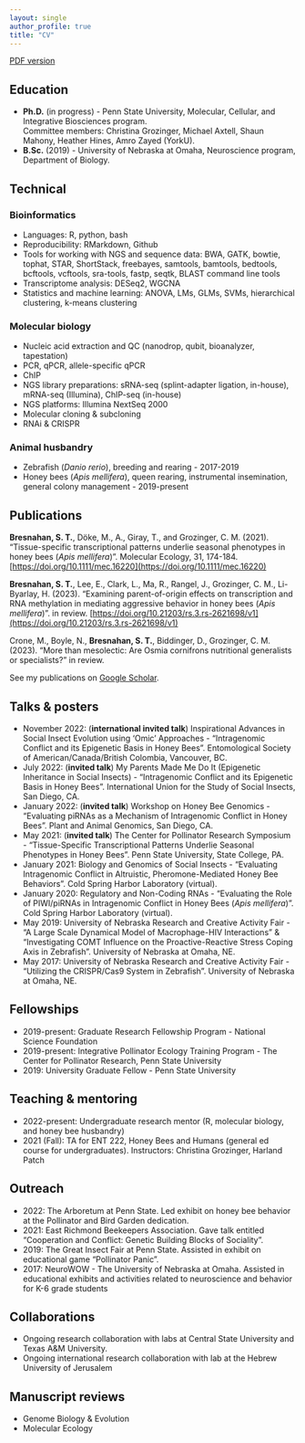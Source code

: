 ```yaml
---
layout: single
author_profile: true
title: "CV"
---
```


[PDF version](/assets/docs/STB_CV_012523.pdf)

## Education

- **Ph.D.** (in progress) - Penn State University, Molecular, Cellular, and Integrative Biosciences program.    
Committee members: Christina Grozinger, Michael Axtell, Shaun Mahony, Heather Hines, Amro Zayed (YorkU).
- **B.Sc.** (2019) - University of Nebraska at Omaha, Neuroscience program, Department of Biology.

## Technical

### Bioinformatics

- Languages: R, python, bash
- Reproducibility: RMarkdown, Github
- Tools for working with NGS and sequence data: BWA, GATK, bowtie, tophat, STAR, ShortStack, freebayes, samtools, bamtools, bedtools, bcftools, vcftools, sra-tools, fastp, seqtk, BLAST command line tools
- Transcriptome analysis: DESeq2, WGCNA
- Statistics and machine learning: ANOVA, LMs, GLMs, SVMs, hierarchical clustering, k-means clustering

### Molecular biology

- Nucleic acid extraction and QC (nanodrop, qubit, bioanalyzer, tapestation)
- PCR, qPCR, allele-specific qPCR
- ChIP
- NGS library preparations: sRNA-seq (splint-adapter ligation, in-house), mRNA-seq (Illumina), ChIP-seq (in-house)
- NGS platforms: Illumina NextSeq 2000
- Molecular cloning & subcloning
- RNAi & CRISPR

### Animal husbandry

- Zebrafish (*Danio rerio*), breeding and rearing - 2017-2019
- Honey bees (*Apis mellifera*), queen rearing, instrumental insemination, general colony management - 2019-present

## Publications

**Bresnahan, S. T.**, Döke, M., A., Giray, T., and Grozinger, C. M. (2021). “Tissue-specific transcriptional patterns underlie seasonal phenotypes in honey bees (*Apis mellifera*)”. Molecular Ecology, 31, 174-184. [https://doi.org/10.1111/mec.16220](https://doi.org/10.1111/mec.16220)

**Bresnahan, S. T.**, Lee, E., Clark, L., Ma, R., Rangel, J., Grozinger, C. M., Li-Byarlay, H. (2023). “Examining parent-of-origin effects on transcription and RNA methylation in mediating aggressive behavior in honey bees (*Apis mellifera*)”. in review. [https://doi.org/10.21203/rs.3.rs-2621698/v1](https://doi.org/10.21203/rs.3.rs-2621698/v1)

Crone, M., Boyle, N., **Bresnahan, S. T.**, Biddinger, D., Grozinger, C. M. (2023). “More than mesolectic: Are Osmia cornifrons nutritional generalists or specialists?” in review. 

See my publications on [Google Scholar](https://scholar.google.com/citations?hl=en&user=yqoHycoAAAAJ).

## Talks & posters

- November 2022: (**international invited talk**) Inspirational Advances in Social Insect Evolution using ‘Omic’ Approaches - “Intragenomic Conflict and its Epigenetic Basis in Honey Bees”. Entomological Society of American/Canada/British Colombia, Vancouver, BC.
- July 2022: (**invited talk**) My Parents Made Me Do It (Epigenetic Inheritance in Social Insects) - “Intragenomic Conflict and its Epigenetic Basis in Honey Bees”. International Union for the Study of Social Insects, San Diego, CA.
- January 2022: (**invited talk**) Workshop on Honey Bee Genomics - “Evaluating piRNAs as a Mechanism of Intragenomic Conflict in Honey Bees”. Plant and Animal Genomics, San Diego, CA.
- May 2021: (**invited talk**) The Center for Pollinator Research Symposium - “Tissue-Specific Transcriptional Patterns Underlie Seasonal Phenotypes in Honey Bees”. Penn State University, State College, PA.
- January 2021: Biology and Genomics of Social Insects - “Evaluating Intragenomic Conflict in Altruistic, Pheromone-Mediated Honey Bee Behaviors”. Cold Spring Harbor Laboratory (virtual).
- January 2020: Regulatory and Non-Coding RNAs - “Evaluating the Role of PIWI/piRNAs in Intragenomic Conflict in Honey Bees (*Apis mellifera*)”. Cold Spring Harbor Laboratory (virtual).
- May 2019: University of Nebraska Research and Creative Activity Fair - “A Large Scale Dynamical Model of Macrophage-HIV Interactions” & “Investigating COMT Influence on the Proactive-Reactive Stress Coping Axis in Zebrafish”. University of Nebraska at Omaha, NE.
- May 2017: University of Nebraska Research and Creative Activity Fair - “Utilizing the CRISPR/Cas9 System in Zebrafish”. University of Nebraska at Omaha, NE.

## Fellowships

- 2019-present: Graduate Research Fellowship Program - National Science Foundation
- 2019-present: Integrative Pollinator Ecology Training Program - The Center for Pollinator Research, Penn State University
- 2019: University Graduate Fellow - Penn State University

## Teaching & mentoring

- 2022-present: Undergraduate research mentor (R, molecular biology, and honey bee husbandry)
- 2021 (Fall): TA for ENT 222, Honey Bees and Humans (general ed course for undergraduates). Instructors: Christina Grozinger, Harland Patch

## Outreach

- 2022: The Arboretum at Penn State. Led exhibit on honey bee behavior at the Pollinator and Bird Garden dedication.
- 2021: East Richmond Beekeepers Association. Gave talk entitled “Cooperation and Conflict: Genetic Building Blocks of Sociality”.
- 2019: The Great Insect Fair at Penn State. Assisted in exhibit on educational game “Pollinator Panic”. 
- 2017:	NeuroWOW - The University of Nebraska at Omaha. Assisted in educational exhibits and activities related to neuroscience and behavior for K-6 grade students 

## Collaborations

- Ongoing research collaboration with labs at Central State University and Texas A&M University.
- Ongoing international research collaboration with lab at the Hebrew University of Jerusalem

## Manuscript reviews

- Genome Biology & Evolution
- Molecular Ecology